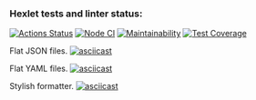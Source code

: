 ### Hexlet tests and linter status:

[![Actions Status](https://github.com/Bexazavr/frontend-project-46/workflows/hexlet-check/badge.svg)](https://github.com/Bexazavr/frontend-project-46/actions)
[![Node CI](https://github.com/Bexazavr/frontend-project-46/actions/workflows/nodejs.yml/badge.svg)](https://github.com/Bexazavr/frontend-project-46/actions/workflows/nodejs.yml)
[![Maintainability](https://api.codeclimate.com/v1/badges/6a587bf82e7e93ddc722/maintainability)](https://codeclimate.com/github/Bexazavr/frontend-project-46/maintainability)
[![Test Coverage](https://api.codeclimate.com/v1/badges/6a587bf82e7e93ddc722/test_coverage)](https://codeclimate.com/github/Bexazavr/frontend-project-46/test_coverage)

Flat JSON files.
[![asciicast](https://asciinema.org/a/578300.svg)](https://asciinema.org/a/578300)

Flat YAML files.
[![asciicast](https://asciinema.org/a/579178.svg)](https://asciinema.org/a/579178)

Stylish formatter.
[![asciicast](https://asciinema.org/a/579344.svg)](https://asciinema.org/a/579344)
